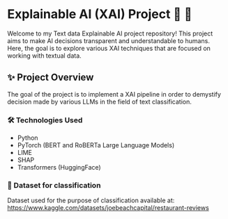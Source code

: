 # Explainable AI (XAI) Project :brain: :robot:

Welcome to my Text data Explainable AI project repository! This project aims to make AI decisions transparent and understandable to humans. Here, the goal is to explore various XAI techniques that are focused on working with textual data. 

## :sparkles: Project Overview
The goal of the project is to implement a XAI pipeline in order to demystify decision made by various LLMs in the field of text classification. 

### :hammer_and_wrench: Technologies Used

- Python 
- PyTorch (BERT and RoBERTa Large Language Models)
- LIME
- SHAP
- Transformers (HuggingFace)

### :file_folder: Dataset for classification 

Dataset used for the purpose of classification available at: https://www.kaggle.com/datasets/joebeachcapital/restaurant-reviews
